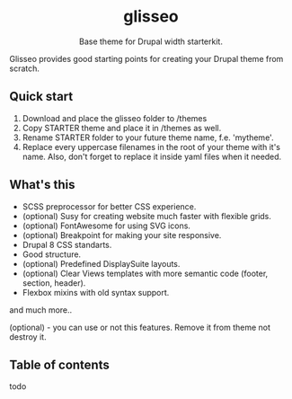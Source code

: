 <p align="center">
 <h1 align="center">glisseo</h1>

 <p align="center">
   Base theme for Drupal width starterkit.
 </p>
</p>


Glisseo provides good starting points for creating your Drupal theme from scratch.

## Quick start

1. Download and place the glisseo folder to /themes
2. Copy STARTER theme and place it in /themes as well.
3. Rename STARTER folder to your future theme name, f.e. 'mytheme'.
4. Replace every uppercase filenames in the root of your theme with it's name. Also, don't forget to replace it inside yaml files when it needed.

## What's this

*  SCSS preprocessor for better CSS experience.
*  (optional) Susy for creating website much faster with flexible grids.
*  (optional) FontAwesome for using SVG icons.
*  (optional) Breakpoint for making your site responsive.
*  Drupal 8 CSS standarts.
*  Good structure.
*  (optional) Predefined DisplaySuite layouts.
*  (optional) Clear Views templates with more semantic code (footer, section, header).
*  Flexbox mixins with old syntax support.

and much more..

(optional) - you can use or not this features. Remove it from theme not destroy it.


## Table of contents

todo
